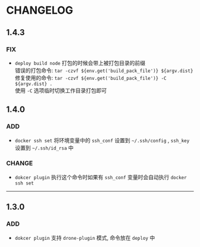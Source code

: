 # CHANGELOG

## 1.4.3

### FIX

- `deploy build node` 打包的时候会带上被打包目录的前缀    
  错误的打包命令: `tar -czvf ${env.get('build_pack_file')} ${argv.dist}`    
  修复使用的命令: `tar -czvf ${env.get('build_pack_file')} -C ${argv.dist} .`    
  使用 `-C` 选项临时切换工作目录打包即可

## 1.4.0

### ADD

- `docker ssh set` 将环境变量中的 `ssh_conf` 设置到 `~/.ssh/config` , `ssh_key` 设置到 `~/.ssh/id_rsa` 中

### CHANGE

- `dokcer plugin` 执行这个命令时如果有 `ssh_conf` 变量时会自动执行 `docker ssh set`

----

## 1.3.0

### ADD

- `dokcer plugin` 支持 `drone-plugin` 模式, 命令放在 `deploy` 中

